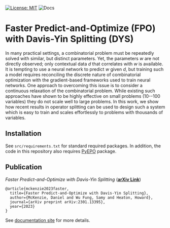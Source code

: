 [![License: MIT](https://img.shields.io/badge/License-MIT-yellow.svg)](https://opensource.org/licenses/MIT)
![Docs](https://github.com/mines-opt-ml/spo-tos/actions/workflows/ci.yml/badge.svg)

# Faster Predict-and-Optimize (FPO) with Davis-Yin Splitting (DYS)

In many practical settings, a combinatorial problem must be repeatedly solved with similar, but distinct parameters. Yet, the parameters $w$ are not directly observed; only contextual data $d$ that correlates with $w$ is available. It is tempting to use a neural network to predict $w$ given $d$, but training such a model requires reconciling the discrete nature of combinatorial optimization with the gradient-based frameworks used to train neural networks. One approach to overcoming this issue is to consider a continuous relaxation of the combinatorial problem. While existing such approaches have shown to be highly effective on small problems (10--100 variables) they do not scale well to large problems. In this work, we show how recent results in operator splitting can be used to design such a system which is easy to train  and scales effortlessly to problems with thousands of variables.

## Installation

See ```src/requirements.txt``` for standard required packages. In addition, the code in this repository also requires [PyEPO](https://github.com/khalil-research/PyEPO) package. 


## Publication

_Faster Predict-and-Optimize with Davis-Yin Splitting_ (**[arXiv Link](https://arxiv.org/abs/2301.13395)**)
    
    @article{mckenzie2023faster,
      title={Faster Predict-and-Optimize with Davis-Yin Splitting},
      author={McKenzie, Daniel and Wu Fung, Samy and Heaton, Howard},
      journal={arXiv preprint arXiv:2301.13395},
      year={2023}
    }

See [documentation site](https://fpo-dys.research.typal.academy) for more details.
